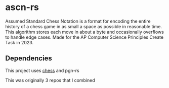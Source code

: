 # ascn-rs

Assumed Standard Chess Notation is a format for encoding the entire history of
a chess game in as small a space as possible in reasonable time. This algorithm
stores each move in about a byte and occasionally overflows to handle edge
cases. Made for the AP Computer Science Principles Create Task in 2023.

## Dependencies

This project uses [chess](https://crates.io/crates/ches) and
pgn-rs

This was originally 3 repos that I combined
